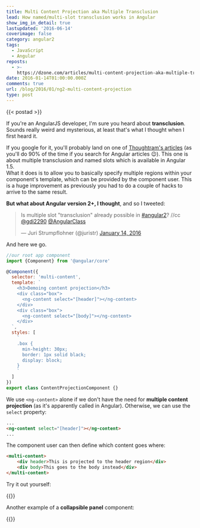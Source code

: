 ```yaml
---
title: Multi Content Projection aka Multiple Transclusion
lead: How named/multi-slot transclusion works in Angular
show_img_in_detail: true
lastupdated: '2016-06-14'
coverimage: false
category: angular2
tags:
  - JavaScript
  - Angular
reposts:
  - >-
    https://dzone.com/articles/multi-content-projection-aka-multiple-transclusion
date: 2016-01-14T01:00:00.000Z
comments: true
url: /blog/2016/01/ng2-multi-content-projection
type: post
---
```


{{< postad >}}

If you're an AngularJS developer, I'm sure you heard about **transclusion**. Sounds really weird and mysterious, at least that's what I thought when I first heard it.

If you google for it, you'll probably land on one of [Thoughtram's articles](http://blog.thoughtram.io/angular/2015/11/16/multiple-transclusion-and-named-slots.html) (as you'll do 90% of the time if you search for Angular articles :wink:). This one is about multiple transclusion and named slots which is available in Angular 1.5.  
What it does is to allow you to basically specify multiple regions within your component's template, which can be provided by the component user. This is a huge improvement as previously you had to do a couple of hacks to arrive to the same result.

**But what about Angular version 2+, I thought**, and so I tweeted:

<blockquote class="twitter-tweet" lang="en"><p lang="en" dir="ltr">Is multiple slot &quot;transclusion&quot; already possible in <a href="https://twitter.com/hashtag/angular2?src=hash">#angular2</a>? //cc <a href="https://twitter.com/gdi2290">@gdi2290</a> <a href="https://twitter.com/AngularClass">@AngularClass</a></p>&mdash; Juri Strumpflohner (@juristr) <a href="https://twitter.com/juristr/status/687740501299212288">January 14, 2016</a></blockquote>
<script async src="//platform.twitter.com/widgets.js" charset="utf-8"></script>

And here we go.

```javascript
//our root app component
import {Component} from '@angular/core'

@Component({
  selector: 'multi-content',
  template: `
    <h3>Demoing content projection</h3>
    <div class="box">
      <ng-content select="[header]"></ng-content>
    </div>
    <div class="box">
      <ng-content select="[body]"></ng-content>
    </div>
  `,
  styles: [
    `
    .box {
      min-height: 30px;
      border: 1px solid black;
      display: block;
    }
    `
  ]
})
export class ContentProjectionComponent {}
```

We use `<ng-content>` alone if we don't have the need for **multiple content projection** (as it's apparently called in Angular). Otherwise, we can use the `select` property:

```html
...
<ng-content select="[header]"></ng-content>
...
```

The component user can then define which content goes where:

```html
<multi-content>
    <div header>This is projected to the header region</div>
    <div body>This goes to the body instead</div>
</multi-content>
```

Try it out yourself:

<!-- <iframe src="https://embed.plnkr.co/2UuSqSQt2CCRyhul1aNr/" width="100%" height="400px"> </iframe> -->

 {{<stackblitz uid="edit/angular-multi-contentprojection">}}
 

Another example of a **collapsible panel** component:

 {{<stackblitz uid="edit/angular-contentprojection-collapsiblepanel">}}
 
